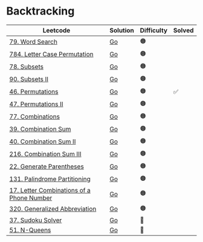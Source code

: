# Backtracking

| Leetcode                                                                                                          | Solution                                                                       | Difficulty | Solved |
| ----------------------------------------------------------------------------------------------------------------- | ------------------------------------------------------------------------------ | ---------- | ------ |
| [79. Word Search](https://leetcode.com/problems/word-search/)                                                     | [Go](<../Backtracking/Solutions/79. Word Search.md>)                           | 🟠         |        |
| [784. Letter Case Permutation](https://leetcode.com/problems/letter-case-permutation/)                            | [Go](<../Backtracking/Solutions/784. Letter Case Permutation.md>)              | 🟠         |        |
| [78. Subsets](https://leetcode.com/problems/subsets/)                                                             | [Go](<../Backtracking/Solutions/78. Subsets.md>)                               | 🟠         |        |
| [90. Subsets II](https://leetcode.com/problems/subsets-ii/)                                                       | [Go](<../Backtracking/Solutions/90. Subsets II.md>)                            | 🟠         |        |
| [46. Permutations](https://leetcode.com/problems/permutations/)                                                   | [Go](<../Backtracking/Solutions/46. Permutations.md>)                          | 🟠         | ✅     |
| [47. Permutations II](https://leetcode.com/problems/permutations-ii/)                                             | [Go](<../Backtracking/Solutions/47. Permutations II.md>)                       | 🟠         |        |
| [77. Combinations](https://leetcode.com/problems/combinations/)                                                   | [Go](<../Backtracking/Solutions/77. Combinations.md>)                          | 🟠         |        |
| [39. Combination Sum](https://leetcode.com/problems/combination-sum/)                                             | [Go](<../Backtracking/Solutions/39. Combination Sum.md>)                       | 🟠         |        |
| [40. Combination Sum II](https://leetcode.com/problems/combination-sum-ii/)                                       | [Go](<../Backtracking/Solutions/40. Combination Sum II.md>)                    | 🟠         |        |
| [216. Combination Sum III](https://leetcode.com/problems/combination-sum-iii/)                                    | [Go](<../Backtracking/Solutions/216. Combination Sum III.md>)                  | 🟠         |        |
| [22. Generate Parentheses](https://leetcode.com/problems/generate-parentheses/)                                   | [Go](<../Backtracking/Solutions/22. Generate Parentheses.md>)                  | 🟠         |        |
| [131. Palindrome Partitioning](https://leetcode.com/problems/palindrome-partitioning/)                            | [Go](<../Backtracking/Solutions/131. Palindrome Partitioning.md>)              | 🟠         |        |
| [17. Letter Combinations of a Phone Number](https://leetcode.com/problems/letter-combinations-of-a-phone-number/) | [Go](<../Backtracking/Solutions/17. Letter Combinations of a Phone Number.md>) | 🟠         |        |
| [320. Generalized Abbreviation](https://leetcode.com/problems/generalized-abbreviation/)                          | [Go](<../Backtracking/Solutions/320. Generalized Abbreviation.md>)             | 🟠         |        |
| [37. Sudoku Solver](https://leetcode.com/problems/sudoku-solver/)                                                 | [Go](<../Backtracking/Solutions/37. Sudoku Solver.md>)                         | 🔴         |        |
| [51. N-Queens](https://leetcode.com/problems/n-queens/)                                                           | [Go](<../Backtracking/Solutions/51. N-Queens.md>)                              | 🔴         |        |
